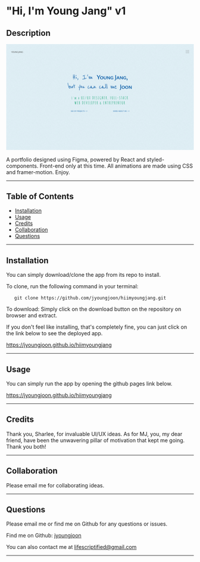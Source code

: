 # "Hi, I'm Young Jang" v1

## Description

![Screenshot](./public/hiimyoungjang/home.png)

A portfolio designed using Figma, powered by React and styled-components. Front-end only at this time. All animations are made using CSS and framer-motion. Enjoy.

---

## Table of Contents

- [Installation](#installation)
- [Usage](#usage)
- [Credits](#credits)
- [Collaboration](#collaboration)
- [Questions](#questions)

---

## Installation

You can simply download/clone the app from its repo to install.

To clone, run the following command in your terminal:

```
   git clone https://github.com/jyoungjoon/hiimyoungjang.git
```

To download: Simply click on the download button on the repository on browser and extract.

If you don't feel like installing, that's completely fine, you can just click on the link below to see the deployed app.

https://jyoungjoon.github.io/hiimyoungjang

---

## Usage

You can simply run the app by opening the github pages link below.

https://jyoungjoon.github.io/hiimyoungjang

---

## Credits

Thank you, Sharlee, for invaluable UI/UX ideas. As for MJ, you, my dear friend, have been the unwavering pillar of motivation that kept me going. Thank you both!

---

## Collaboration

Please email me for collaborating ideas.

---

## Questions

Please email me or find me on Github for any questions or issues.

Find me on Github: [jyoungjoon](https://github.com/jyoungjoon)

You can also contact me at lifescriptified@gmail.com

---
